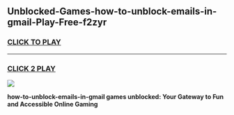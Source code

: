 
## Unblocked-Games-how-to-unblock-emails-in-gmail-Play-Free-f2zyr
<h3>
<a href="https://premium76.site?title=how-to-unblock-emails-in-gmail&ref=18A1">CLICK TO PLAY</a></h3>
<hr>

<h3>
<a href="https://premium76.site?title=how-to-unblock-emails-in-gmail&ref=18A1">CLICK 2 PLAY</a>
  
</h3>

<a href="https://premium76.site?title=how-to-unblock-emails-in-gmail&ref=18A1"><img src="https://clearcache.store/games.png"></a>


**how-to-unblock-emails-in-gmail games unblocked: Your Gateway to Fun and Accessible Online Gaming**
